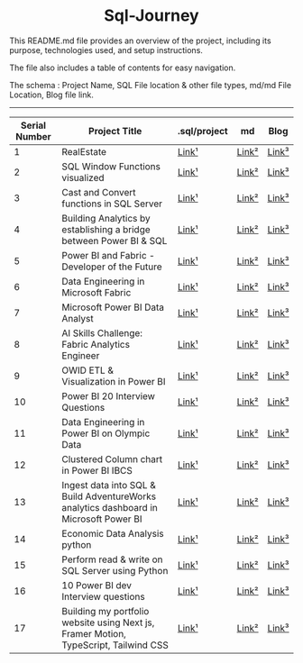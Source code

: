 <h1 style="text-align: center;">Sql-Journey</h1>

This README.md file provides an overview of the project, including its purpose, technologies used, and setup instructions. 

The file also includes a table of contents for easy navigation.

The schema : Project Name, SQL File location & other file types, md/md File Location, Blog file link.
<!-- 

| no | title | [Link¹](<>) | [Link²](<>) | [Link³](<>) |

 -->

---

| Serial Number | Project Title |.sql/project | md | Blog |
| --- | --- | --- | --- | --- |
| 1 | RealEstate | [Link¹](<sql/RealEstate_Db_Desi_SQLQuery.sql>) | [Link²](<>) | [Link³](<https://dheerajy1.hashnode.dev/database-design-project-for-real-estate>) |
| 2 | SQL Window Functions visualized | [Link¹](<sql/windowfun.sql>) | [Link²](<>) | [Link³](<https://dheerajy1.hashnode.dev/sql-window-functions-visualized>) |
| 3 | Cast and Convert functions in SQL Server | [Link¹](<sql/castandconvert.sql>) | [Link²](<md/3castnconvert.md>) | [Link³](<>) |
| 4 | Building Analytics by establishing a bridge between Power BI & SQL | [Link¹](<sql/chocolatesdbsqlfile.sql>) | [Link²](<md/4bridgePowerBI&SQL.md>) | [Link³](<https://dheerajy1.hashnode.dev/building-analytics-by-establishing-a-bridge-between-power-bi-sql>) |
| 5 | Power BI and Fabric - Developer of the Future | [Link¹](<>) | [Link²](<md/5PowerBI&FabricDeveloper.md>) | [Link³](<https://dheerajy1.hashnode.dev/power-bi-and-fabric-developer-of-the-future>) |
| 6 | Data Engineering in Microsoft Fabric | [Link¹](<>) | [Link²](<md/6DataEngineeringinMSfabric.md>) | [Link³](<https://dheerajy1.hashnode.dev/data-engineering-in-microsoft-fabric>) |
| 7 | Microsoft Power BI Data Analyst | [Link¹](<>) | [Link²](<md/7MicrosoftPowerBIDatAnalyst.md>) | [Link³](<https://dheerajy1.hashnode.dev/learning-microsoft-power-bi-data-analyst-course>) |
| 8 | AI Skills Challenge: Fabric Analytics Engineer | [Link¹](<>) | [Link²](<md/8AISkillsChallengeFabricAnalyticsEngineer.md>) | [Link³](<https://dheerajy1.hashnode.dev/ai-skills-challenge-fabric-analytics-engineer>) |
| 9 | OWID ETL  & Visualization in Power BI | [Link¹](<sql/Ourworldindataenergyconsmpbyworld.pbix>) | [Link²](<md/9OWIDETL&VisualizationinPowerBI.md>) | [Link³](<https://dheerajy1.hashnode.dev/owid-etl-visualization-in-power-bi>) |
| 10 | Power BI 20 Interview Questions | [Link¹](<>) | [Link²](<md/10PowerBI20InterviewQuestions.md>) | [Link³](<https://dheerajy1.hashnode.dev/power-bi-20-interview-questions>) |
| 11 | Data Engineering in Power BI on Olympic Data | [Link¹](<>) | [Link²](<md/11DataEngineeringinPowerBIonOlympicData.md>) | [Link³](<https://dheerajy1.hashnode.dev/data-engineering-in-power-bi-on-olympic-data>) |
| 12 | Clustered Column chart in Power BI IBCS | [Link¹](<>) | [Link²](<md/12ClusteredColumnchartIBCS.md>) | [Link³](<https://dheerajy1.hashnode.dev/clustered-column-chart-in-power-bi-ibcs>) |
| 13 | Ingest data into SQL & Build AdventureWorks analytics dashboard in Microsoft Power BI | [Link¹](<sql/AdventureWorks Dashboard MA PBI.sql>) | [Link²](<md/13Ingest data into SQL & Build AdventureWorks analytics.md>) | [Link³](<https://dheerajy1.hashnode.dev/ingest-data-into-sql-build-adventureworks-analytics-dashboard-in-microsoft-power-bi>) |
| 14 | Economic Data Analysis python | [Link¹](<>) | [Link²](<md/14 Economic Data Analysis python.md>) | [Link³](<https://dheerajy1.hashnode.dev/economic-data-analysis-project-with-python-pandas>) |
| 15 | Perform read & write on SQL Server using Python | [Link¹](<>) | [Link²](<md/15-Perform-read-&-write-on-SQL-Server-using-Python.md>) | [Link³](<https://dheerajy1.hashnode.dev/perform-read-write-on-sql-server-using-python>) |
| 16 | 10 Power BI dev Interview questions | [Link¹](<>) | [Link²](<md/16-10-Power-BI-dev-Interview-questions.md>) | [Link³](<https://dheerajy1.hashnode.dev/10-power-bi-dev-interview-questions>) |
| 17 | Building my portfolio website using Next js, Framer Motion, TypeScript, Tailwind CSS | [Link¹](<>) | [Link²](<md/17-Building-my-portfolio-website-using-Next-js-Framer-Motion-TypeScript-Tailwind-CSS.md>) | [Link³](<>) |

